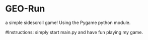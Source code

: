 # GEO-Run
a simple sidescroll game! Using the Pygame python module.

#Instructions:
simply start main.py and have fun playing my game.

